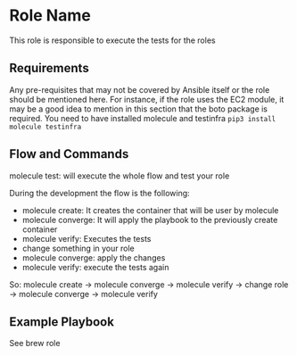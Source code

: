 Role Name
=========

This role is responsible to execute the tests for the roles

Requirements
------------

Any pre-requisites that may not be covered by Ansible itself or the role should be mentioned here. For instance, if the role uses the EC2 module, it may be a good idea to mention in this section that the boto package is required.
You need to have installed molecule and testinfra `pip3 install molecule testinfra`

Flow and Commands
------------

molecule test: will execute the whole flow and test your role

During the development the flow is the following:
 - molecule create: It creates the container that will be user by molecule
 - molecule converge: It will apply the playbook to the previously create container
 - molecule verify: Executes the tests
 - change something in your role
 - molecule converge: apply the changes
 - molecule verify: execute the tests again

So: molecule create -> molecule converge -> molecule verify -> change role -> molecule converge -> molecule verify

Example Playbook
----------------

See brew role
